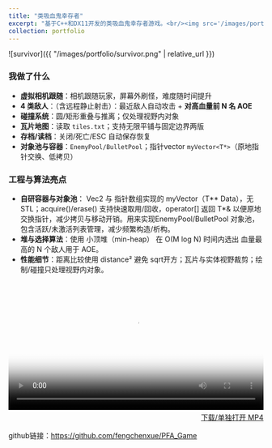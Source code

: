 ```yaml
---
title: "类吸血鬼幸存者"
excerpt: "基于C++和DX11开发的类吸血鬼幸存者游戏。<br/><img src='/images/portfolio/survivor.png'>"
collection: portfolio
---
```


![survivor]({{ "/images/portfolio/survivor.png" | relative_url }})

### 我做了什么
- **虚拟相机跟随**：相机跟随玩家，屏幕外刷怪，难度随时间提升
- **4 类敌人**：（含远程静止射击）：最近敌人自动攻击 + **对高血量前 N 名 AOE**
- **碰撞系统**：圆/矩形重叠与推离；仅处理视野内对象
- **瓦片地图**：读取 `tiles.txt`；支持无限平铺与固定边界两版
- **存档/读档**：关闭/死亡/ESC 自动保存恢复
- **对象池与容器**：`EnemyPool/BulletPool`；指针vector `myVector<T*>`（原地指针交换、低拷贝）

### 工程与算法亮点
- **自研容器与对象池**： Vec2 与 指针数组实现的 myVector（T** Data），无 STL；acquire()/erase() 支持快速取用/回收，operator[] 返回 T*& 以便原地交换指针，减少拷贝与移动开销。用来实现EnemyPool/BulletPool 对象池，包含活跃/未激活列表管理，减少频繁构造/析构。
- **堆与选择算法**：使用 小顶堆（min-heap） 在 O(M log N) 时间内选出 血量最高的 N 个敌人用于 AOE。
- **性能细节**：距离比较使用 distance² 避免 sqrt开方；瓦片与实体视野裁剪；绘制/碰撞只处理视野内对象。

<div style="max-width:960px;margin:16px auto">
  <video
    controls
    playsinline
    preload="metadata"
    style="width:100%;height:auto"
    poster='{{ "/images/portfolio/survivor.png" | relative_url }}'>
    <source src='{{ "/video/survivor.mp4" | relative_url }}' type="video/mp4">
    Your browser does not support HTML5 video.
  </video>
  <p style="text-align:right;margin:.25rem 0 0">
    <a href='{{ "/video/survivor.mp4" | relative_url }}'>下载/单独打开 MP4</a>
  </p>
</div>


github链接：https://github.com/fengchenxue/PFA_Game